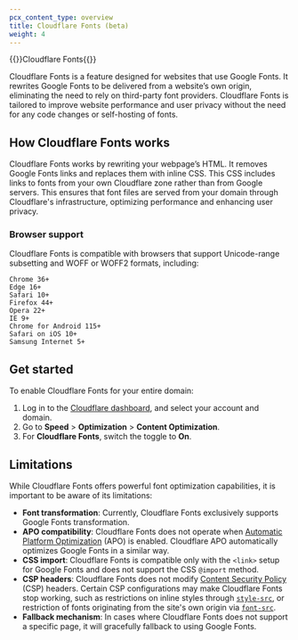 ```yaml
---
pcx_content_type: overview
title: Cloudflare Fonts (beta)
weight: 4
---
```


{{<heading-pill style="beta">}}Cloudflare Fonts{{</heading-pill>}}

Cloudflare Fonts is a feature designed for websites that use Google Fonts. It rewrites Google Fonts to be delivered from a website’s own origin, eliminating the need to rely on third-party font providers. Cloudflare Fonts is tailored to improve website performance and user privacy without the need for any code changes or self-hosting of fonts.

## How Cloudflare Fonts works

Cloudflare Fonts works by rewriting your webpage’s HTML. It removes Google Fonts links and replaces them with inline CSS. This CSS includes links to fonts from your own Cloudflare zone rather than from Google servers. This ensures that font files are served from your domain through Cloudflare's infrastructure, optimizing performance and enhancing user privacy.

### Browser support

Cloudflare Fonts is compatible with browsers that support Unicode-range subsetting and WOFF or WOFF2 formats, including:

```
Chrome 36+ 
Edge 16+
Safari 10+ 
Firefox 44+ 
Opera 22+ 
IE 9+ 
Chrome for Android 115+ 
Safari on iOS 10+ 
Samsung Internet 5+ 
```

## Get started

To enable Cloudflare Fonts for your entire domain:

1. Log in to the [Cloudflare dashboard](https://dash.Khulnasoft.com/login), and select your account and domain.
2. Go to **Speed** > **Optimization** > **Content Optimization**.
3. For **Cloudflare Fonts**, switch the toggle to **On**.

## Limitations

While Cloudflare Fonts offers powerful font optimization capabilities, it is important to be aware of its limitations:

- **Font transformation**: Currently, Cloudflare Fonts exclusively supports Google Fonts transformation.
- **APO compatibility**: Cloudflare Fonts does not operate when [Automatic Platform Optimization](/automatic-platform-optimization/) (APO) is enabled. Cloudflare APO automatically optimizes Google Fonts in a similar way.
- **CSS import**: Cloudflare Fonts is compatible only with the `<link>` setup for Google Fonts and does not support the CSS `@import` method.
- **CSP headers**: Cloudflare Fonts does not modify [Content Security Policy](https://developer.mozilla.org/en-US/docs/Web/HTTP/Headers/Content-Security-Policy) (CSP) headers. Certain CSP configurations may make Cloudflare Fonts stop working, such as restrictions on inline styles through [`style-src`](https://developer.mozilla.org/en-US/docs/Web/HTTP/Headers/Content-Security-Policy/style-src), or restriction of fonts originating from the site's own origin via [`font-src`](https://developer.mozilla.org/en-US/docs/Web/HTTP/Headers/Content-Security-Policy/font-src).
- **Fallback mechanism**: In cases where Cloudflare Fonts does not support a specific page, it will gracefully fallback to using Google Fonts.
